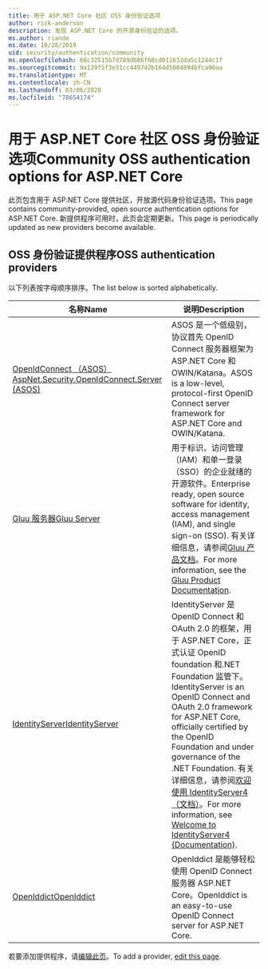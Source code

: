 ```yaml
---
title: 用于 ASP.NET Core 社区 OSS 身份验证选项
author: rick-anderson
description: 发现 ASP.NET Core 的开源身份验证的选项。
ms.author: riande
ms.date: 10/28/2019
uid: security/authentication/community
ms.openlocfilehash: 68c32515b7d789db86f60cd011632da5c1244c1f
ms.sourcegitcommit: 9a129f5f3e31cc449742b164d5004894bfca90aa
ms.translationtype: MT
ms.contentlocale: zh-CN
ms.lasthandoff: 03/06/2020
ms.locfileid: "78654174"
---
```

# <a name="community-oss-authentication-options-for-aspnet-core"></a><span data-ttu-id="60749-103">用于 ASP.NET Core 社区 OSS 身份验证选项</span><span class="sxs-lookup"><span data-stu-id="60749-103">Community OSS authentication options for ASP.NET Core</span></span>

<span data-ttu-id="60749-104">此页包含用于 ASP.NET Core 提供社区，开放源代码身份验证选项。</span><span class="sxs-lookup"><span data-stu-id="60749-104">This page contains community-provided, open source authentication options for ASP.NET Core.</span></span> <span data-ttu-id="60749-105">新提供程序可用时，此页会定期更新。</span><span class="sxs-lookup"><span data-stu-id="60749-105">This page is periodically updated as new providers become available.</span></span>

## <a name="oss-authentication-providers"></a><span data-ttu-id="60749-106">OSS 身份验证提供程序</span><span class="sxs-lookup"><span data-stu-id="60749-106">OSS authentication providers</span></span>

<span data-ttu-id="60749-107">以下列表按字母顺序排序。</span><span class="sxs-lookup"><span data-stu-id="60749-107">The list below is sorted alphabetically.</span></span>

| <span data-ttu-id="60749-108">名称</span><span class="sxs-lookup"><span data-stu-id="60749-108">Name</span></span> | <span data-ttu-id="60749-109">说明</span><span class="sxs-lookup"><span data-stu-id="60749-109">Description</span></span> |
| ---- | ----------- |
| [<span data-ttu-id="60749-110">OpenIdConnect （ASOS）</span><span class="sxs-lookup"><span data-stu-id="60749-110">AspNet.Security.OpenIdConnect.Server (ASOS)</span></span>](https://github.com/aspnet-contrib/AspNet.Security.OpenIdConnect.Server) | <span data-ttu-id="60749-111">ASOS 是一个低级别，协议首先 OpenID Connect 服务器框架为 ASP.NET Core 和 OWIN/Katana。</span><span class="sxs-lookup"><span data-stu-id="60749-111">ASOS is a low-level, protocol-first OpenID Connect server framework for ASP.NET Core and OWIN/Katana.</span></span> |
| [<span data-ttu-id="60749-112">Gluu 服务器</span><span class="sxs-lookup"><span data-stu-id="60749-112">Gluu Server</span></span>](https://gluu.org/) | <span data-ttu-id="60749-113">用于标识、访问管理（IAM）和单一登录（SSO）的企业就绪的开源软件。</span><span class="sxs-lookup"><span data-stu-id="60749-113">Enterprise ready, open source software for identity, access management (IAM), and single sign-on (SSO).</span></span> <span data-ttu-id="60749-114">有关详细信息，请参阅[Gluu 产品文档](https://gluu.org/docs/)。</span><span class="sxs-lookup"><span data-stu-id="60749-114">For more information, see the [Gluu Product Documentation](https://gluu.org/docs/).</span></span> |
| [<span data-ttu-id="60749-115">IdentityServer</span><span class="sxs-lookup"><span data-stu-id="60749-115">IdentityServer</span></span>](https://identityserver.io/) | <span data-ttu-id="60749-116">IdentityServer 是 OpenID Connect 和 OAuth 2.0 的框架，用于 ASP.NET Core，正式认证 OpenID foundation 和.NET Foundation 监管下。</span><span class="sxs-lookup"><span data-stu-id="60749-116">IdentityServer is an OpenID Connect and OAuth 2.0 framework for ASP.NET Core, officially certified by the OpenID Foundation and under governance of the .NET Foundation.</span></span> <span data-ttu-id="60749-117">有关详细信息，请参阅[欢迎使用 IdentityServer4 （文档）](https://identityserver4.readthedocs.io/en/latest/)。</span><span class="sxs-lookup"><span data-stu-id="60749-117">For more information, see [Welcome to IdentityServer4 (Documentation)](https://identityserver4.readthedocs.io/en/latest/).</span></span> |
| [<span data-ttu-id="60749-118">OpenIddict</span><span class="sxs-lookup"><span data-stu-id="60749-118">OpenIddict</span></span>](https://github.com/openiddict/openiddict-core) | <span data-ttu-id="60749-119">OpenIddict 是能够轻松使用 OpenID Connect 服务器 ASP.NET Core。</span><span class="sxs-lookup"><span data-stu-id="60749-119">OpenIddict is an easy-to-use OpenID Connect server for ASP.NET Core.</span></span> |

<span data-ttu-id="60749-120">若要添加提供程序，请[编辑此页](https://github.com/login?return_to=https%3A%2F%2Fgithub.com%2Faspnet%2FDocs%2Fedit%2Fmaster%2Faspnetcore%2Fsecurity%2Fauthentication%2Fcommunity.md)。</span><span class="sxs-lookup"><span data-stu-id="60749-120">To add a provider, [edit this page](https://github.com/login?return_to=https%3A%2F%2Fgithub.com%2Faspnet%2FDocs%2Fedit%2Fmaster%2Faspnetcore%2Fsecurity%2Fauthentication%2Fcommunity.md).</span></span>
